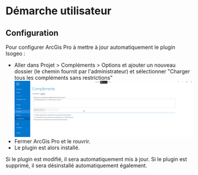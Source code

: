 # Démarche utilisateur

## Configuration

Pour configurer ArcGis Pro à mettre à jour automatiquement le plugin Isogeo :

* Aller dans Projet > Compléments > Options et ajouter un nouveau dossier (le chemin fournit par l'administrateur) et sélectionner "Charger tous les compléments sans restrictions"
!["Sélectionner dossier"](../../assets/ArcGisPro_set_plugin.PNG)
* Fermer ArcGis Pro et le rouvrir.
* Le plugin est alors installé.

Si le plugin est modifié, il sera automatiquement mis à jour. Si le plugin est supprimé, il sera désinstallé automatiquement également.
